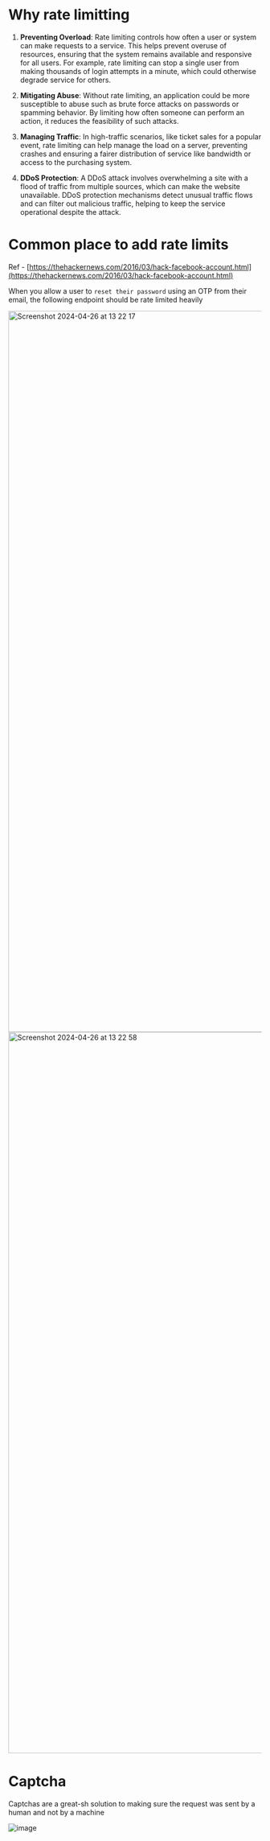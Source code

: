 
# Why rate limitting

1.  **Preventing Overload**: Rate limiting controls how often a user or system can make requests to a service. This helps prevent overuse of resources, ensuring that the system remains available and responsive for all users. For example, rate limiting can stop a single user from making thousands of login attempts in a minute, which could otherwise degrade service for others.

2.  **Mitigating Abuse**: Without rate limiting, an application could be more susceptible to abuse such as brute force attacks on passwords or spamming behavior. By limiting how often someone can perform an action, it reduces the feasibility of such attacks.

3.  **Managing Traffic**: In high-traffic scenarios, like ticket sales for a popular event, rate limiting can help manage the load on a server, preventing crashes and ensuring a fairer distribution of service like bandwidth or access to the purchasing system.

4.  **DDoS Protection**: A DDoS attack involves overwhelming a site with a flood of traffic from multiple sources, which can make the website unavailable. DDoS protection mechanisms detect unusual traffic flows and can filter out malicious traffic, helping to keep the service operational despite the attack.

# Common place to add rate limits

Ref - [https://thehackernews.com/2016/03/hack-facebook-account.html](https://thehackernews.com/2016/03/hack-facebook-account.html)

When you allow a user to `reset their password` using an OTP from their email, the following endpoint should be rate limited heavily

<img width="1434" alt="Screenshot 2024-04-26 at 13 22 17" src="https://github.com/sumitnair26/DDoS-RateLimit/assets/24470385/17c72413-ae53-48a2-a5c8-b8859e1daf0c">

<img width="1434" alt="Screenshot 2024-04-26 at 13 22 58" src="https://github.com/sumitnair26/DDoS-RateLimit/assets/24470385/a662a083-1514-494e-b27e-7025b2c5e780">

# Captcha

Captchas are a great-sh solution to making sure the request was sent by a human and not by a machine

![image](https://github.com/sumitnair26/RateLimiting-and-Captcha/assets/24470385/e7974edd-3392-4675-92f0-552a747989a6)



